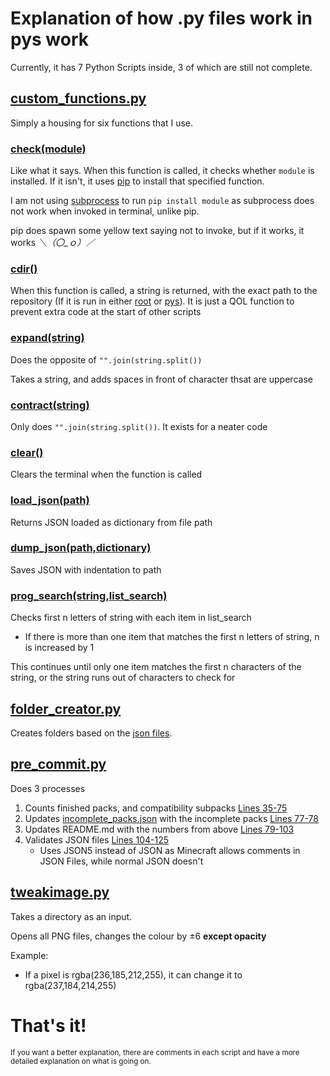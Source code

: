 # Explanation of how .py files work in pys work

Currently, it has 7 Python Scripts inside, 3 of which are still not complete.

## [custom_functions.py](https://github.com/NSPC911/Bedrock-Tweaks-Base/blob/main/pys/custom_functions.py)

Simply a housing for six functions that I use.

### [check(module)](https://github.com/NSPC911/Bedrock-Tweaks-Base/blob/main/pys/custom_functions.py#L8-L21)

Like what it says. When this function is called, it checks whether `module` is installed. If it isn't, it uses [pip](https://pypi.org/project/pip/) to install that specified function.

I am not using [subprocess](https://docs.python.org/3/library/subprocess.html) to run `pip install module` as subprocess does not work when invoked in terminal, unlike pip.

pip does spawn some yellow text saying not to invoke, but if it works, it works _＼（〇_ｏ）／_

### [cdir()](https://github.com/NSPC911/Bedrock-Tweaks-Base/blob/main/pys/custom_functions.py#L34-L34)

When this function is called, a string is returned, with the exact path to the repository (If it is run in either [root](https://github.com/NSPC911/Bedrock-Tweaks-Base/tree/main) or [pys](https://github.com/NSPC911/Bedrock-Tweaks-Base/tree/main/pys)).
It is just a QOL function to prevent extra code at the start of other scripts

### [expand(string)](https://github.com/NSPC911/Bedrock-Tweaks-Base/blob/main/pys/custom_functions.py#L43-L53)

Does the opposite of `"".join(string.split())`

Takes a string, and adds spaces in front of character thsat are uppercase

### [contract(string)](https://github.com/NSPC911/Bedrock-Tweaks-Base/blob/main/pys/custom_functions.py#L55-L57)

Only does `"".join(string.split())`. It exists for a neater code

### [clear()](https://github.com/NSPC911/Bedrock-Tweaks-Base/blob/main/pys/custom_functions.py#L59-L66)

Clears the terminal when the function is called

### [load_json(path)](https://github.com/NSPC911/Bedrock-Tweaks-Base/blob/main/pys/custom_functions.py#L68-L76)

Returns JSON loaded as dictionary from file path

### [dump_json(path,dictionary)](https://github.com/NSPC911/Bedrock-Tweaks-Base/blob/main/pys/custom_functions.py#L78-L81)

Saves JSON with indentation to path

### [prog_search(string,list_search)](https://github.com/NSPC911/Bedrock-Tweaks-Base/blob/main/pys/custom_functions.py#L83-L117)

Checks first n letters of string with each item in list_search
- If there is more than one item that matches the first n letters of string, n is increased by 1

This continues until only one item matches the first n characters of the string, or the string runs out of characters to check for

## [folder_creator.py](https://github.com/NSPC911/Bedrock-Tweaks-Base/blob/main/pys/folder_creator.py)

Creates folders based on the [json files](https://github.com/NSPC911/Bedrock-Tweaks-Base/tree/jsons/packs).

## [pre_commit.py](https://github.com/NSPC911/Bedrock-Tweaks-Base/blob/main/pys/pre_commit.py)

Does 3 processes

1. Counts finished packs, and compatibility subpacks [Lines 35-75](https://github.com/NSPC911/Bedrock-Tweaks-Base/blob/main/pys/pre_commit.py#L35-L75)
2. Updates [incomplete_packs.json](https://github.com/NSPC911/Bedrock-Tweaks-Base/blob/main/jsons/others/incomplete_packs.json) with the incomplete packs [Lines 77-78](https://github.com/NSPC911/Bedrock-Tweaks-Base/blob/main/pys/pre_commit.py#L77-L78)
3. Updates README.md with the numbers from above [Lines 79-103](https://github.com/NSPC911/Bedrock-Tweaks-Base/blob/main/pys/pre_commit.py#L79-L103)
4. Validates JSON files [Lines 104-125](https://github.com/NSPC911/Bedrock-Tweaks-Base/blob/main/pys/pre_commit.py#L104-L125)
   - Uses JSON5 instead of JSON as Minecraft allows comments in JSON Files, while normal JSON doesn't

## [tweakimage.py](https://github.com/NSPC911/Bedrock-Tweaks-Base/blob/main/pys/tweakimage.py)

Takes a directory as an input.

Opens all PNG files, changes the colour by ±6 **except opacity**

Example:
- If a pixel is rgba(236,185,212,255), it can change it to rgba(237,184,214,255)

# That's it!

<sub>If you want a better explanation, there are comments in each script and have a more detailed explanation on what is going on.</sub>
